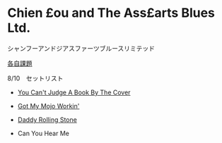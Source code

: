 Chien £ou and The Ass£arts Blues Ltd.
===
シャンフーアンドジアスファーツブルースリミテッド

[各自課題](./各自課題.md)

8/10　セットリスト
- [You Can't Judge A Book By The Cover](./曲/You_Can't_Judge_A_Book_By_The_Cover.md)

- [Got My Mojo Workin'](./曲/Got_My_Mojo_Workin'.md)
- [Daddy Rolling Stone](./曲/Daddy_Rolling_Stone.md)
- Can You Hear Me